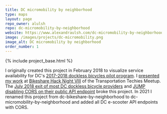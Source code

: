 ```yaml
---
title: DC micromobility by neighborhood
type: maps
layout: page
repo_owner: alulsh
repo: dc-micromobility-by-neighborhood
website: https://www.alexandraulsh.com/dc-micromobility-by-neighborhood/
image: /images/projects/dc-micromobility.png
image_alt: DC micromobility by neighborhood
order_number: 1
---
```


{% include project_base.html %}

I originally created this project in February 2018 to visualize service availability for DC's [2017-2018 dockless bicycles pilot program](https://www.bloomberg.com/news/articles/2018-01-09/d-c-s-dockless-bikeshare-firms-earn-more-diverse-users). I [presented my work](https://mobilitylab.org/2018/02/20/digging-data-dockless-shared-bike-systems/) at [Bikeshare Hack Night VIII](https://www.meetup.com/Transportation-Techies/events/245353650/) of the Transportation Techies Meetup. The [July 2018 exit of most DC dockless bicycle providers](https://ggwash.org/view/69307/who-killed-dcs-dockless-pedal-bicycles) and [JUMP disabling CORS on their public API endpoint](https://github.com/alulsh/dc-micromobility-by-neighborhood/issues/7) broke this project. In 2021 I renamed this project from dc-bikeshare-by-neighborhood to dc-micromobility-by-neighborhood and added all DC e-scooter API endpoints with CORS.
